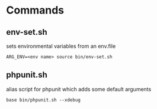 Commands
======

env-set.sh
----

sets environmental variables from an env.file

    ARG_ENV=<env name> source bin/env-set.sh

phpunit.sh
----

alias script for phpunit which adds some default arguments

    base bin/phpunit.sh --xdebug
    
